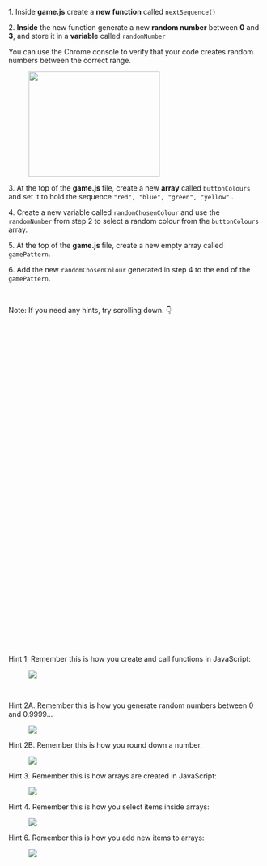 <p>1. Inside <strong>game.js</strong> create a <strong>new function</strong> called <code>nextSequence()</code></p><p>2. <strong>Inside</strong> the new function generate a new <strong>random number</strong> between <strong>0</strong> and <strong>3</strong>, and store it in a <strong>variable</strong> called <code>randomNumber</code> </p><p>You can use the Chrome console to verify that your code creates random numbers between the correct range. </p><figure><img height="207" src="https://udemy-images.s3.amazonaws.com:443/redactor/raw/2018-11-22_10-29-46-f35b1b67fdc733fee6b115ffa13d6930.png" width="259"></figure><p>3. At the top of the <strong>game.js </strong>file, create a new <strong>array</strong> called <code>buttonColours</code> and set it to hold the sequence <code>"red", "blue", "green", "yellow"</code> .</p><p>4. Create a new variable called <code>randomChosenColour</code> and use the <code>randomNumber</code> from step 2 to select a random colour from the <code>buttonColours</code> array.</p><p>5. At the top of the <strong>game.js </strong>file, create a new empty array called <code>gamePattern</code>.</p><p>6. Add the new <code>randomChosenColour</code> generated in step 4 to the end of the <code>gamePattern</code>.</p><p><br></p><p>Note: If you need any hints, try scrolling down. 👇</p><p><br></p><p><br></p><p><br></p><p><br></p><p><br></p><p><br></p><p><br></p><p><br></p><p><br></p><p><br></p><p><br></p><p><br></p><p><br></p><p><br></p><p><br></p><p><br></p><p><br></p><p><br></p><p><br></p><p><br></p><p><br></p><p>Hint 1. Remember this is how you create and call functions in JavaScript:</p><figure><img src="https://udemy-images.s3.amazonaws.com:443/redactor/raw/2018-11-21_10-49-16-dbc2029ddafc91ff42f957991183f40f.png"></figure><p><br></p><p>Hint 2A. Remember this is how you generate random numbers between 0 and 0.9999...</p><figure><img src="https://udemy-images.s3.amazonaws.com:443/redactor/raw/2018-11-21_10-54-49-dac0c523ff494299585241f4f0f9f9c5.png"></figure><p>Hint 2B. Remember this is how you round down a number.</p><figure><img src="https://udemy-images.s3.amazonaws.com:443/redactor/raw/2018-11-21_10-56-32-94e4bcb5449f8685596a9d5140b3c55d.png"></figure><p>Hint 3. Remember this is how arrays are created in JavaScript:</p><figure><img src="https://udemy-images.s3.amazonaws.com:443/redactor/raw/2018-11-21_10-59-38-052565b0de9dc8cec5d67ab8a7a84053.png"></figure><p>Hint 4. Remember this is how you select items inside arrays:</p><figure><img src="https://udemy-images.s3.amazonaws.com:443/redactor/raw/2018-11-21_11-20-00-0f9c30930f660a2a95faa6975cd75a68.png"></figure><p>Hint 6. Remember this is how you add new items to arrays:</p><figure><img src="https://udemy-images.s3.amazonaws.com:443/redactor/raw/2018-11-21_11-17-26-1e31d6dbe809a3cf701896e4e93c8983.png"></figure>